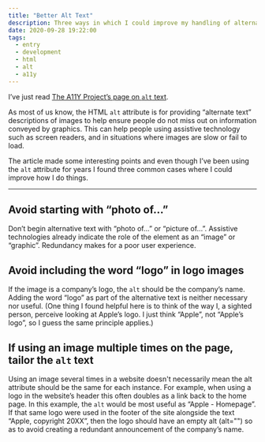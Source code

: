 ```yaml
---
title: "Better Alt Text"
description: Three ways in which I could improve my handling of alternative text for graphics
date: 2020-09-28 19:22:00
tags:
  - entry
  - development
  - html
  - alt
  - a11y
---
```

I’ve just read [The A11Y Project’s page on `alt` text](https://www.a11yproject.com/posts/2013-01-14-alt-text/).

As most of us know, the HTML `alt` attribute is for providing “alternate text” descriptions of images to help ensure people do not miss out on information conveyed by graphics. This can help people using assistive technology such as screen readers, and in situations where images are slow or fail to load.

The article made some interesting points and even though I’ve been using the `alt` attribute for years I found three common cases where I could improve how I do things.

---

## Avoid starting with “photo of…”

Don’t begin alternative text with “photo of…” or “picture of…”. Assistive technologies already indicate the role of the element as an “image” or “graphic”. Redundancy makes for a poor user experience.

## Avoid including the word “logo” in logo images

If the image is a company’s logo, the `alt` should be the company’s name. Adding the word “logo” as part of the alternative text is neither necessary nor useful. (One thing I found helpful here is to think of the way I, a sighted person, perceive looking at Apple’s logo. I just think “Apple”, not “Apple’s logo”, so I guess the same principle applies.)

## If using an image multiple times on the page, tailor the `alt` text

Using an image several times in a website doesn't necessarily mean the alt attribute should be the same for each instance. For example, when using a logo in the website’s header this often doubles as a link back to the home page. In this example, the `alt` would be most useful as “Apple - Homepage”. If that same logo were used in the footer of the site alongside the text “Apple, copyright 20XX”, then the logo should have an empty alt (alt="") so as to avoid creating a redundant announcement of the company’s name.
